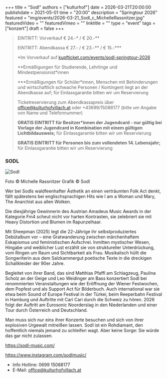 +++
title = "Sodl"
authors = ["kulturhof"]
date = 2026-03-21T20:00:00
publishdate = 2021-05-01
time = "20:00"
description = "Springtour 2026"
featured = "img/events/2026-03-21_Sodl_c_MichelleRassnitzer.jpg"
featuredVideo = ""
featuredVimeo = ""
linktitle = ""
type = "event"
tags = ["konzert"]
draft = false
+++

> EINTRITT: Vorverkauf € 24.-\* / € 20.-\*\*
> 
> EINTRITT: Abendkassa € 27.- / € 23.-\*\* / € 15.-\*\*\*
>
> \*Im Vorverkauf auf [kupfticket.com/events/sodl-springtour-2026](https://kupfticket.com/events/sodl-springtour-2026)
>
> \*\*Ermäßigungen für Studierende, Lehrlinge und Mindestpensionist\*innen
> 
> \*\*\*Ermäßigungen für Schüler\*innen, Menschen mit Behinderungen und wirtschaftlich schwache Personen / Kontingent liegt an der Abendkasse auf; für Einlassgarantie bitten wir um Reservierung
>
> Ticketreservierung zum Abendkassapreis über office@kulturhofvillach.at oder +43699/15088177 (bitte um Angabe von Name und Telefonnummer)
>
> **GRATIS EINTRITT für Besitzer\*innen der Jugendcard - nur gültig bei Vorlage der Jugendcard in Kombination mit einem gültigen Lichtbildausweis;** für Einlassgarantie bitten wir um Reservierung
>
> **GRATIS EINTRITT für Personen bis zum vollendeten 14. Lebensjahr;** für Einlassgarantie bitten wir um Reservierung



### SODL

![Sodl](/img/events/2026-03-21_Sodl_c_Sodl.png)

Foto © Michelle Rassnitzer
Grafik © Sodl

Wer bei Sodls waldfeenhafter Ästhetik an einen verträumten Folk Act denkt, fällt spätestens bei englischsprachigen Hits wie I am a Woman und Mary, The Anarchist aus allen Wolken.

Die diesjährige Gewinnerin des Austrian Amadeus Music Awards in der Kategorie Fm4 scheut nicht vor harten Kontrasten, sie zelebriert sie mit Heavy Distortion und Blumen im Rapunzelhaar.

Mit Sheepman (2025) legt die 22-Jährige ihr selbstproduziertes Debütalbum vor – eine Gratwanderung zwischen märchenhaftem Eskapismus und feministischen Aufschrei. Inmitten mystischer Wesen, Hingabe und weiblicher Lust erzählt sie von struktureller Unterdrückung, vom Ringen um Raum und Sichtbarkeit als Frau. Musikalisch hüllt die Songwriterin aus dem Salzkammergut poetische Texte in die dreckigen Schallkleider der 90er Jahre.

Begleitet von ihrer Band, das sind Matthias Pfaffl am Schlagzeug, Paulina Scholz an der Geige und Leo Weidinger am Bass konzertiert Sodl bei renommierten Veranstaltungen wie der Eröffnung der Wiener Festwochen, dem Popfest und als Support Act für Bilderbuch. Auch international war sie etwa beim Sound of Europe Festival in der Türkei, beim Reeperbahn Festival in Hamburg und Auftritte mit Cari Cari durch die Schweiz zu hören. 2026 folgt der Auftritt am Eurosonic Noorderslag in den Niederlanden und einer Tour durch Österreich und Deutschland.

Man muss sich nur eins ihrer Konzerte besuchen und sich von ihrer explosiven Urgewalt mitreißen lassen. Sodl ist ein Rohdiamant, den hoffentlich niemals jemand zu schleifen wagt. Aber keine Sorge: Sie würde das gar nicht zulassen.

https://sodl-music.com/

https://www.instagram.com/sodlmusic/


- Info Hotline: 0699 15088177 
- E-Mail: office@kulturhofvillach.at
